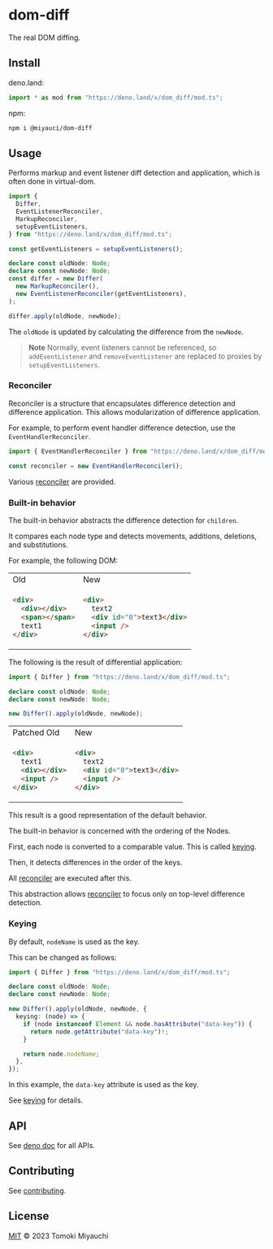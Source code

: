 # dom-diff

The real DOM diffing.

## Install

deno.land:

```ts
import * as mod from "https://deno.land/x/dom_diff/mod.ts";
```

npm:

```bash
npm i @miyauci/dom-diff
```

## Usage

Performs markup and event listener diff detection and application, which is
often done in virtual-dom.

```ts
import {
  Differ,
  EventListenerReconciler,
  MarkupReconciler,
  setupEventListeners,
} from "https://deno.land/x/dom_diff/mod.ts";

const getEventListeners = setupEventListeners();

declare const oldNode: Node;
declare const newNode: Node;
const differ = new Differ(
  new MarkupReconciler(),
  new EventListenerReconciler(getEventListeners),
);

differ.apply(oldNode, newNode);
```

The `oldNode` is updated by calculating the difference from the `newNode`.

> **Note** Normally, event listeners cannot be referenced, so `addEventListener`
> and `removeEventListener` are replaced to proxies by `setupEventListeners`.

### Reconciler

Reconciler is a structure that encapsulates difference detection and difference
application. This allows modularization of difference application.

For example, to perform event handler difference detection, use the
`EventHandlerReconciler`.

```ts
import { EventHandlerReconciler } from "https://deno.land/x/dom_diff/mod.ts";

const reconciler = new EventHandlerReconciler();
```

Various [reconciler](docs/reconciler.md) are provided.

### Built-in behavior

The built-in behavior abstracts the difference detection for `children`.

It compares each node type and detects movements, additions, deletions, and
substitutions.

For example, the following DOM:

<table>
<tr>
<td> Old </td> <td> New </td>
</tr>
<tr>
<td>

```html
<div>
  <div></div>
  <span></span>
  text1
</div>
```

</td>
<td>

```html
<div>
  text2
  <div id="0">text3</div>
  <input />
</div>
```

</td>
</tr>
</table>

The following is the result of differential application:

```ts
import { Differ } from "https://deno.land/x/dom_diff/mod.ts";

declare const oldNode: Node;
declare const newNode: Node;

new Differ().apply(oldNode, newNode);
```

<table>
<tr>
<td> Patched Old </td> <td> New </td>
</tr>
<tr>
<td>

```html
<div>
  text1
  <div></div>
  <input />
</div>
```

</td>
<td>

```html
<div>
  text2
  <div id="0">text3</div>
  <input />
</div>
```

</td>
</tr>
</table>

This result is a good representation of the default behavior.

The built-in behavior is concerned with the ordering of the Nodes.

First, each node is converted to a comparable value. This is called
[keying](#keying).

Then, it detects differences in the order of the keys.

All [reconciler](#reconciler) are executed after this.

This abstraction allows [reconciler](#reconciler) to focus only on top-level
difference detection.

### Keying

By default, `nodeName` is used as the key.

This can be changed as follows:

```ts
import { Differ } from "https://deno.land/x/dom_diff/mod.ts";

declare const oldNode: Node;
declare const newNode: Node;

new Differ().apply(oldNode, newNode, {
  keying: (node) => {
    if (node instanceof Element && node.hasAttribute("data-key")) {
      return node.getAttribute("data-key")!;
    }

    return node.nodeName;
  },
});
```

In this example, the `data-key` attribute is used as the key.

See [keying](docs/keying.md) for details.

## API

See [deno doc](https://deno.land/x/dom_diff?doc) for all APIs.

## Contributing

See [contributing](CONTRIBUTING.md).

## License

[MIT](LICENSE) © 2023 Tomoki Miyauchi
